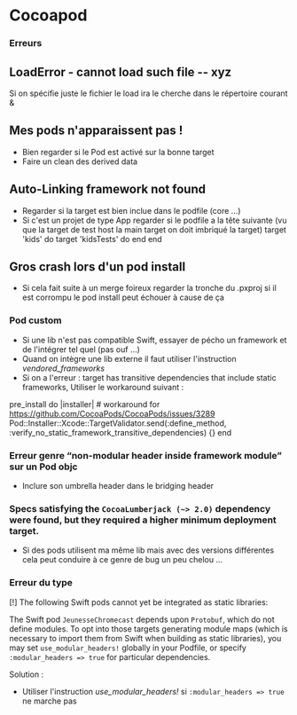 # Cocoapod

### Erreurs

## LoadError - cannot load such file -- xyz
Si on spécifie juste le fichier le load ira le cherche dans le répertoire courant &

## Mes pods n'apparaissent pas !
* Bien regarder si le Pod est activé sur la bonne target
* Faire un clean des derived data

## Auto-Linking framework not found
* Regarder si la target est bien inclue dans le podfile (core ...)
* Si c'est un projet de type App regarder si le podfile a la tête suivante (vu que la target de test host la main target on doit imbriqué la target)
target 'kids' do
  target 'kidsTests' do
  end
end

## Gros crash lors d'un pod install
* Si cela fait suite à un merge foireux regarder la tronche du .pxproj si il est corrompu le pod install peut échouer à cause de ça

### Pod custom
* Si une lib n'est pas compatible Swift, essayer de pécho un framework et de l'intégrer tel quel (pas ouf ...)
* Quand on intègre une lib externe il faut utiliser l'instruction *vendored_frameworks*
* Si on a l'erreur : target has transitive dependencies that include static frameworks, Utiliser le workaround suivant :

pre_install do |installer|
	# workaround for https://github.com/CocoaPods/CocoaPods/issues/3289
	Pod::Installer::Xcode::TargetValidator.send(:define_method, :verify_no_static_framework_transitive_dependencies) {}
end


### Erreur genre “non-modular header inside framework module” sur un Pod objc
* Inclure son umbrella header dans le bridging header


### Specs satisfying the `CocoaLumberjack (~> 2.0)` dependency were found, but they required a higher minimum deployment target.
* Si des pods utilisent ma même lib mais avec des versions différentes cela peut conduire à ce genre de bug un peu chelou ...

### Erreur du type 
[!] The following Swift pods cannot yet be integrated as static libraries:

The Swift pod `JeunesseChromecast` depends upon `Protobuf`, which do not define modules. To opt into those targets generating module maps (which is necessary to import them from Swift when building as static libraries), you may set `use_modular_headers!` globally in your Podfile, or specify `:modular_headers => true` for particular dependencies.

Solution :
* Utiliser l'instruction *use_modular_headers!* si `:modular_headers => true` ne marche pas
